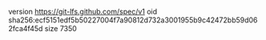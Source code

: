 version https://git-lfs.github.com/spec/v1
oid sha256:ecf5151edf5b50227004f7a90812d732a3001955b9c42472bb59d062fca4f45d
size 7350
